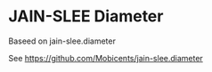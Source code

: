 # JAIN-SLEE Diameter

Baseed on jain-slee.diameter

See https://github.com/Mobicents/jain-slee.diameter